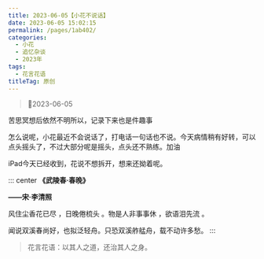 ```yaml
---
title: 2023-06-05【小花不说话】
date: 2023-06-05 15:02:15
permalink: /pages/1ab402/
categories:
  - 小花
  - 追忆杂谈
  - 2023年
tags:
  - 花言花语
titleTag: 原创
---
```


>&#x1F4C6;2023-06-05

苦思冥想后依然不明所以，记录下来也是件趣事

怎么说呢，小花最近不会说话了，打电话一句话也不说。今天病情稍有好转，可以点头摇头了，不过大部分呢是摇头，点头还不熟练。加油

iPad今天已经收到，花说不想拆开，想来还拗着呢。

::: center
**《武陵春·春晚》**

**——宋·李清照**

风住尘香花已尽 ，日晚倦梳头 。物是人非事事休 ，欲语泪先流  。

闻说双溪春尚好，也拟泛轻舟。只恐双溪舴艋舟，载不动许多愁。 
:::


>花言花语：以其人之道，还治其人之身。
